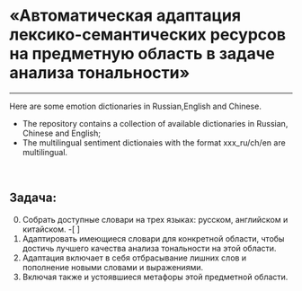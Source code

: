 #  «Автоматическая адаптация лексико-семантических ресурсов на предметную область в задаче анализа тональности»
---
Here are some emotion dictionaries in Russian,English and Chinese.
- The repository contains a collection of available dictionaries in Russian, Chinese and English;
- The multilingual sentiment dictionaies with the format xxx_ru/ch/en are multilingual.
<br>

## Задача: 
0. Собрать доступные словари на трех языках: русском, английском и китайском. -[ ]
1. Адаптировать имеющиеся словари для конкретной области, чтобы достичь лучшего качества анализа тональности на этой области.
2. Адаптация включает в себя отбрасывание лишних слов и пополнение новыми словами и выражениями.
3. Включая также и устоявшиеся метафоры этой предметной области.
